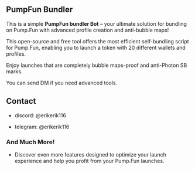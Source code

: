## PumpFun Bundler

This is a simple **PumpFun bundler Bot** – your ultimate solution for bundling on Pump.Fun with advanced profile creation and anti-bubble maps!

This open-source and free tool offers the most efficient self-bundling script for Pump.Fun, enabling you to launch a token with 20 different wallets and profiles. 

Enjoy launches that are completely bubble maps-proof and anti-Photon SB marks.

You can send DM if you need advanced tools.

## Contact

- discord: @erikerik116


- telegram: @erikerik116



### And Much More!
- Discover even more features designed to optimize your launch experience and help you profit from your Pump.Fun launches.
